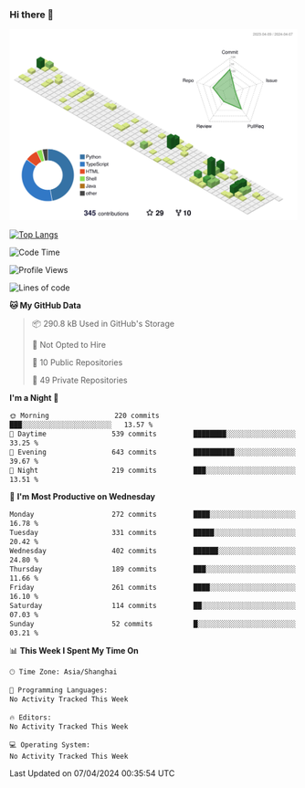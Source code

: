 ### Hi there 👋

![](./profile-3d-contrib/profile-green-animate.svg)

 

[![Top Langs](https://github-readme-stats.vercel.app/api/top-langs/?username=fly2tomato)](https://github.com/anuraghazra/github-readme-stats)


 

<!--START_SECTION:waka-->
![Code Time](http://img.shields.io/badge/Code%20Time-5%20hrs%2042%20mins-blue)

![Profile Views](http://img.shields.io/badge/Profile%20Views-3-blue)

![Lines of code](https://img.shields.io/badge/From%20Hello%20World%20I%27ve%20Written-505.6%20thousand%20lines%20of%20code-blue)

**🐱 My GitHub Data** 

> 📦 290.8 kB Used in GitHub's Storage 
 > 
> 🚫 Not Opted to Hire
 > 
> 📜 10 Public Repositories 
 > 
> 🔑 49 Private Repositories 
 > 
**I'm a Night 🦉** 

```text
🌞 Morning                220 commits         ███░░░░░░░░░░░░░░░░░░░░░░   13.57 % 
🌆 Daytime                539 commits         ████████░░░░░░░░░░░░░░░░░   33.25 % 
🌃 Evening                643 commits         ██████████░░░░░░░░░░░░░░░   39.67 % 
🌙 Night                  219 commits         ███░░░░░░░░░░░░░░░░░░░░░░   13.51 % 
```
📅 **I'm Most Productive on Wednesday** 

```text
Monday                   272 commits         ████░░░░░░░░░░░░░░░░░░░░░   16.78 % 
Tuesday                  331 commits         █████░░░░░░░░░░░░░░░░░░░░   20.42 % 
Wednesday                402 commits         ██████░░░░░░░░░░░░░░░░░░░   24.80 % 
Thursday                 189 commits         ███░░░░░░░░░░░░░░░░░░░░░░   11.66 % 
Friday                   261 commits         ████░░░░░░░░░░░░░░░░░░░░░   16.10 % 
Saturday                 114 commits         ██░░░░░░░░░░░░░░░░░░░░░░░   07.03 % 
Sunday                   52 commits          █░░░░░░░░░░░░░░░░░░░░░░░░   03.21 % 
```


📊 **This Week I Spent My Time On** 

```text
🕑︎ Time Zone: Asia/Shanghai

💬 Programming Languages: 
No Activity Tracked This Week

🔥 Editors: 
No Activity Tracked This Week

💻 Operating System: 
No Activity Tracked This Week
```


 Last Updated on 07/04/2024 00:35:54 UTC
<!--END_SECTION:waka-->
